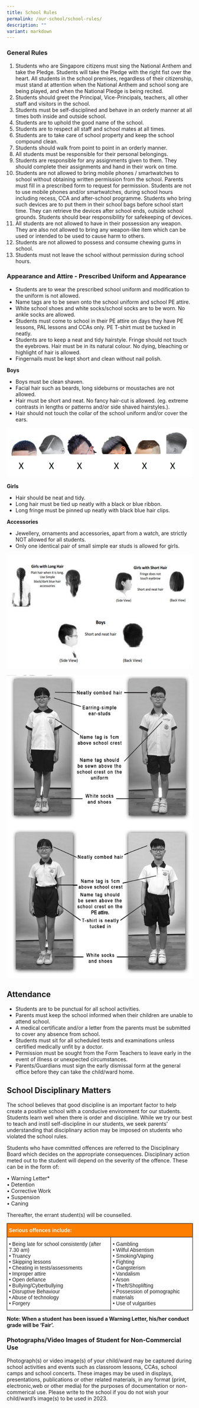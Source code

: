 ```yaml
---
title: School Rules
permalink: /our-school/school-rules/
description: ""
variant: markdown
---
```

### General Rules
1. Students who are Singapore citizens must sing the National Anthem and take the Pledge. Students will take the Pledge with the right fist over the heart. All students in the school premises, regardless of their citizenship, must stand at attention when the National Anthem and school song are being played, and when the National Pledge is being recited.
2. Students should greet the Principal, Vice-Principals, teachers, all other staff and visitors in the school.
3. Students must be self-disciplined and behave in an orderly manner at all times both inside and outside school.
4. Students are to uphold the good name of the school.
5. Students are to respect all staff and school mates at all times.
6. Students are to take care of school property and keep the school compound clean.
7. Students should walk from point to point in an orderly manner.
8. All students must be responsible for their personal belongings.
9. Students are responsible for any assignments given to them. They should complete their assignments and hand in their work on time.
10. Students are not allowed to bring mobile phones / smartwatches to school without obtaining written permission from the school. Parents must fill in a prescribed form to request for permission. Students are not to use mobile phones and/or smartwatches, during school hours including recess, CCA and after-school programme. Students who bring such devices are to put them in their school bags before school start time. They can retrieve the devices after school ends, outside school grounds. Students should bear responsibility for safekeeping of devices.
11. All students are not allowed to have in their possession any weapon. They are also not allowed to bring any weapon-like item which can be used or intended to be used to cause harm to others.
12. Students are not allowed to possess and consume chewing gums in school.
13. Students must not leave the school without permission during school hours.

### Appearance and Attire - Prescribed Uniform and Appearance
* Students are to wear the prescribed school uniform and modification to the uniform is not allowed.
* Name tags are to be sewn onto the school uniform and school PE attire.
* White school shoes and white socks/school socks are to be worn. No ankle socks are allowed.
* Students must come to school in their PE attire on days they have PE lessons, PAL lessons and CCAs only. PE T-shirt must be tucked in neatly.
* Students are to keep a neat and tidy hairstyle. Fringe should not touch the eyebrows. Hair must be in its natural colour. No dying, bleaching or highlight of hair is allowed.
* Fingernails must be kept short and clean without nail polish.

**Boys**

* Boys must be clean shaven.
* Facial hair such as beards, long sideburns or moustaches are not allowed.
* Hair must be short and neat. No fancy hair-cut is allowed. (eg. extreme contrasts in lengths or patterns and/or side shaved hairstyles.).
* Hair should not touch the collar of the school uniform and/or cover the ears.

![](/images/Random/2023%20haircut.png)

**Girls**  

*   Hair should be neat and tidy.
*   Long hair must be tied up neatly with a black or blue ribbon.  
*   Long fringe must be pinned up neatly with black blue hair clips.

**Accessories**

* Jewellery, ornaments and accessories, apart from a watch, are strictly NOT allowed for all students.
* Only one identical pair of small simple ear studs is allowed for girls. 

![](/images/hair.png)

![](/images/Random/2023%20uniform.png)


Attendance
----------
* Students are to be punctual for all school activities.
* Parents must keep the school informed when their children are unable to attend school.
* A medical certificate and/or a letter from the parents must be submitted to cover any absence from school.
* Students must sit for all scheduled tests and examinations unless certified medically unfit by a doctor.
* Permission must be sought from the Form Teachers to leave early in the event of illness or unexpected circumstances.
* Parents/Guardians must sign the early dismissal form at the general office before they can take the child/ward home.

School Disciplinary Matters
---------------------------

The school believes that good discipline is an important factor to help create a positive school with a conducive environment for our students. Students learn well when there is order and discipline. While we try our best to teach and instil self-discipline in our students, we seek parents’ understanding that disciplinary action may be imposed on students who violated the school rules.
  
Students who have committed offences are referred to the Disciplinary Board which decides on the appropriate consequences. Disciplinary action meted out to the student will depend on the severity of the offence. These can be in the form of:  

• Warning Letter* <br>
• Detention <br>
• Corrective Work <br>
• Suspension <br>
• Caning  

Thereafter, the errant student(s) will be counselled.

<style type="text/css">
.tg  {border-collapse:collapse;border-spacing:0;}
.tg td{border-color:black;border-style:solid;border-width:1px;font-family:Arial, sans-serif;font-size:14px;
  overflow:hidden;padding:10px 5px;word-break:normal;}
.tg th{border-color:black;border-style:solid;border-width:1px;font-family:Arial, sans-serif;font-size:14px;
  font-weight:normal;overflow:hidden;padding:10px 5px;word-break:normal;}
.tg .tg-ta95{background-color:#FD7E00;color:#FFF;font-weight:bold;text-align:left;vertical-align:middle}
.tg .tg-zr06{background-color:#FFF;text-align:left;vertical-align:middle}
</style>
<table class="tg">
<thead>
  <tr>
    <th class="tg-ta95" colspan="2"><span style="color:#FFF;background-color:#FD7E00">Serious offences include:</span></th>
  </tr>
</thead>
<tbody>
  <tr>
    <td class="tg-zr06">• Being late for school consistently (after 7.30 am)<br>• Truancy<br>• Skipping lessons<br>• Cheating in tests/assessments<br>• Improper attire<br>• Open defiance<br>• Bullying/Cyberbullying<br>• Disruptive Behaviour<br>• Abuse of technology<br>• Forgery</td>
    <td class="tg-zr06">• Gambling<br>• Wilful Absentism<br>• Smoking/Vaping<br>• Fighting<br>• Gangsterism<br>• Vandalism<br>• Arson<br>• Theft/Shoplifting<br>• Possession of pornographic materials<br>• Use of vulgarities</td>
  </tr>
</tbody>
</table>

**Note: When a student has been issued a Warning Letter, his/her conduct grade will be ‘Fair’.**  


### Photographs/Video Images of Student for Non-Commercial Use

Photograph(s) or video image(s) of your child/ward may be captured during school activities and events such as classroom lessons, CCAs, school camps and school concerts. These images may be used in displays, presentations, publications or other related materials, in any format (print, electronic,web or other media) for the purposes of documentation or non-commerical use. Please write to the school if you do not wish your child/ward’s image(s) to be used in 2023.